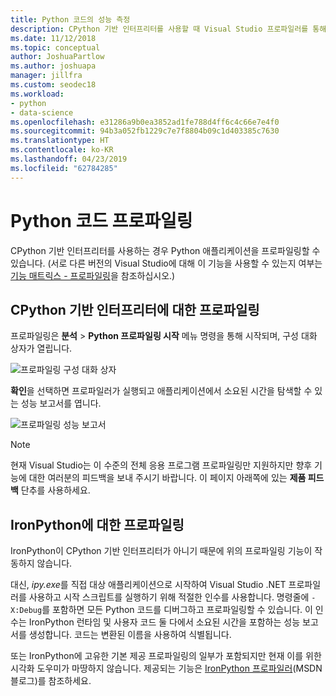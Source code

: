 ```yaml
---
title: Python 코드의 성능 측정
description: CPython 기반 인터프리터를 사용할 때 Visual Studio 프로파일러를 통해 Python 코드의 성능을 확인합니다.
ms.date: 11/12/2018
ms.topic: conceptual
author: JoshuaPartlow
ms.author: joshuapa
manager: jillfra
ms.custom: seodec18
ms.workload:
- python
- data-science
ms.openlocfilehash: e31286a9b0ea3852ad1fe788d4ff6c4c66e7e4f0
ms.sourcegitcommit: 94b3a052fb1229c7e7f8804b09c1d403385c7630
ms.translationtype: HT
ms.contentlocale: ko-KR
ms.lasthandoff: 04/23/2019
ms.locfileid: "62784285"
---
```

# <a name="profile-python-code"></a>Python 코드 프로파일링

CPython 기반 인터프리터를 사용하는 경우 Python 애플리케이션을 프로파일링할 수 있습니다. (서로 다른 버전의 Visual Studio에 대해 이 기능을 사용할 수 있는지 여부는 [기능 매트릭스 - 프로파일링](overview-of-python-tools-for-visual-studio.md#matrix-profiling)을 참조하십시오.)

## <a name="profiling-for-cpython-based-interpreters"></a>CPython 기반 인터프리터에 대한 프로파일링

프로파일링은 **분석** > **Python 프로파일링 시작** 메뉴 명령을 통해 시작되며, 구성 대화 상자가 열립니다.

![프로파일링 구성 대화 상자](media/profiling-start.png)

**확인**을 선택하면 프로파일러가 실행되고 애플리케이션에서 소요된 시간을 탐색할 수 있는 성능 보고서를 엽니다.

![프로파일링 성능 보고서](media/profiling-results.png)

> [!Note]
> 현재 Visual Studio는 이 수준의 전체 응용 프로그램 프로파일링만 지원하지만 향후 기능에 대한 여러분의 피드백을 보내 주시기 바랍니다. 이 페이지 아래쪽에 있는 **제품 피드백** 단추를 사용하세요.

## <a name="profiling-for-ironpython"></a>IronPython에 대한 프로파일링

IronPython이 CPython 기반 인터프리터가 아니기 때문에 위의 프로파일링 기능이 작동하지 않습니다.

대신, *ipy.exe*를 직접 대상 애플리케이션으로 시작하여 Visual Studio .NET 프로파일러를 사용하고 시작 스크립트를 실행하기 위해 적절한 인수를 사용합니다. 명령줄에 `-X:Debug`를 포함하면 모든 Python 코드를 디버그하고 프로파일링할 수 있습니다. 이 인수는 IronPython 런타임 및 사용자 코드 둘 다에서 소요된 시간을 포함하는 성능 보고서를 생성합니다. 코드는 변환된 이름을 사용하여 식별됩니다.

또는 IronPython에 고유한 기본 제공 프로파일링의 일부가 포함되지만 현재 이를 위한 시각화 도우미가 마땅하지 않습니다. 제공되는 기능은 [IronPython 프로파일러](https://blogs.msdn.microsoft.com/curth/2009/03/30/an-ironpython-profiler/)(MSDN 블로그)를 참조하세요.
